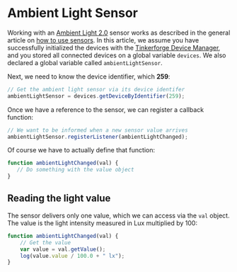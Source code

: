 # Ambient Light Sensor

Working with an [Ambient Light 2.0](https://www.tinkerforge.com/en/doc/Hardware/Bricklets/Ambient_Light_V2.html) sensor works as described in the general article on [how to use sensors](./). In this article, we assume you have successfully initialized the devices with the [Tinkerforge Device Manager](../../tinkerforge-device-manager.md), and you stored all connected devices on a global variable `devices`. We also declared a global variable called `ambientLightSensor`. 

Next, we need to know the device identifier, which **259**:

```javascript
// Get the ambient light sensor via its device identifer
ambientLightSensor = devices.getDeviceByIdentifier(259);
```

Once we have a reference to the sensor, we can register a callback function:

```javascript
// We want to be informed when a new sensor value arrives
ambientLightSensor.registerListener(ambientLightChanged);
```

Of course we have to actually define that function:

```javascript
function ambientLightChanged(val) {
   // Do something with the value object
}
```

## Reading the light value

The sensor delivers only one value, which we can access via the `val` object. The value is the light intensity measured in Lux multiplied by 100:

```javascript
function ambientLightChanged(val) {
    // Get the value
    var value = val.getValue();
    log(value.value / 100.0 + " lx");
}
```

